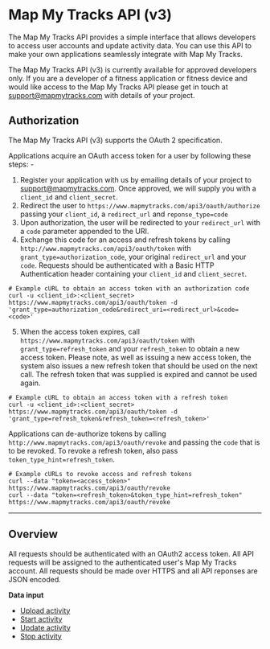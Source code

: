Map My Tracks API (v3)
===
The Map My Tracks API provides a simple interface that allows developers to access user accounts and update activity data. You can use this API to make your own applications seamlessly integrate with Map My Tracks.

The Map My Tracks API (v3) is currently available for approved developers only. If you are a developer of a fitness application or fitness device and would like access to the Map My Tracks API please get in touch at support@mapmytracks.com with details of your project.

Authorization
---

The Map My Tracks API (v3) supports the OAuth 2 specification.

Applications acquire an OAuth access token for a user by following these steps: -

1. Register your application with us by emailing details of your project to [support@mapmytracks.com](mailto:support@mapmytracks.com). Once approved, we will supply you with a `client_id` and `client_secret`.
2. Redirect the user to `https://www.mapmytracks.com/api3/oauth/authorize` passing your `client_id`, a `redirect_url` and `reponse_type=code`
3. Upon authorization, the user will be redirected to your `redirect_url` with a `code` parameter appended to the URI.
4. Exchange this code for an access and refresh tokens by calling `http://www.mapmytracks.com/api3/oauth/token` with `grant_type=authorization_code`, your original `redirect_url` and your `code`. Requests should be authenticated with a Basic HTTP Authentication header containing your `client_id` and `client_secret`.

```
# Example cURL to obtain an access token with an authorization code
curl -u <client_id>:<client_secret> https://www.mapmytracks.com/api3/oauth/token -d 'grant_type=authorization_code&redirect_uri=<redirect_url>&code=<code>'
```

5. When the access token expires, call `https://www.mapmytracks.com/api3/oauth/token` with `grant_type=refresh_token` and your `refresh_token` to obtain a new access token. Please note, as well as issuing a new access token, the system also issues a new refresh token that should be used on the next call. The refresh token that was supplied is expired and cannot be used again.

```
# Example cURL to obtain an access token with a refresh token
curl -u <client_id>:<client_secret> https://www.mapmytracks.com/api3/oauth/token -d 'grant_type=refresh_token&refresh_token=<refresh_token>'
```

Applications can de-authorize tokens by calling `http://www.mapmytracks.com/api3/oauth/revoke` and passing the `code` that is to be revoked. To revoke a refresh token, also pass `token_type_hint=refresh_token`.

```
# Example cURLs to revoke access and refresh tokens
curl --data "token=<access_token>" https://www.mapmytracks.com/api3/oauth/revoke
curl --data "token=<refresh_token>&token_type_hint=refresh_token" https://www.mapmytracks.com/api3/oauth/revoke
```

---

Overview
---
All requests should be authenticated with an OAuth2 access token. All API requests will be assigned to the authenticated user's Map My Tracks account. All requests should be made over HTTPS and all API reponses are JSON encoded.

**Data input**
* [Upload activity](endpoints/upload_activity.md)
* [Start activity](endpoints/start_activity.md)
* [Update activity](endpoints/update_activity.md)
* [Stop activity](endpoints/stop_activity.md)

